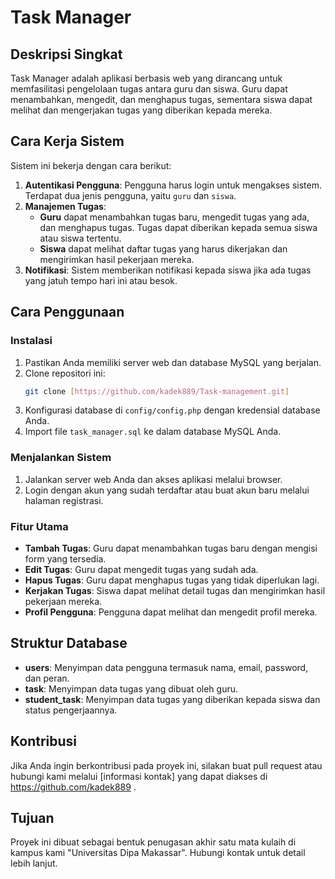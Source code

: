 # Task Manager

## Deskripsi Singkat
Task Manager adalah aplikasi berbasis web yang dirancang untuk memfasilitasi pengelolaan tugas antara guru dan siswa. Guru dapat menambahkan, mengedit, dan menghapus tugas, sementara siswa dapat melihat dan mengerjakan tugas yang diberikan kepada mereka.

## Cara Kerja Sistem
Sistem ini bekerja dengan cara berikut:
1. **Autentikasi Pengguna**: Pengguna harus login untuk mengakses sistem. Terdapat dua jenis pengguna, yaitu `guru` dan `siswa`.
2. **Manajemen Tugas**:
   - **Guru** dapat menambahkan tugas baru, mengedit tugas yang ada, dan menghapus tugas. Tugas dapat diberikan kepada semua siswa atau siswa tertentu.
   - **Siswa** dapat melihat daftar tugas yang harus dikerjakan dan mengirimkan hasil pekerjaan mereka.
3. **Notifikasi**: Sistem memberikan notifikasi kepada siswa jika ada tugas yang jatuh tempo hari ini atau besok.

## Cara Penggunaan
### Instalasi
1. Pastikan Anda memiliki server web dan database MySQL yang berjalan.
2. Clone repositori ini:
   ```bash
   git clone [https://github.com/kadek889/Task-management.git]
   ```
3. Konfigurasi database di `config/config.php` dengan kredensial database Anda.
4. Import file `task_manager.sql` ke dalam database MySQL Anda.

### Menjalankan Sistem
1. Jalankan server web Anda dan akses aplikasi melalui browser.
2. Login dengan akun yang sudah terdaftar atau buat akun baru melalui halaman registrasi.

### Fitur Utama
- **Tambah Tugas**: Guru dapat menambahkan tugas baru dengan mengisi form yang tersedia.
- **Edit Tugas**: Guru dapat mengedit tugas yang sudah ada.
- **Hapus Tugas**: Guru dapat menghapus tugas yang tidak diperlukan lagi.
- **Kerjakan Tugas**: Siswa dapat melihat detail tugas dan mengirimkan hasil pekerjaan mereka.
- **Profil Pengguna**: Pengguna dapat melihat dan mengedit profil mereka.

## Struktur Database
- **users**: Menyimpan data pengguna termasuk nama, email, password, dan peran.
- **task**: Menyimpan data tugas yang dibuat oleh guru.
- **student_task**: Menyimpan data tugas yang diberikan kepada siswa dan status pengerjaannya.

## Kontribusi
Jika Anda ingin berkontribusi pada proyek ini, silakan buat pull request atau hubungi kami melalui [informasi kontak] yang dapat diakses di https://github.com/kadek889 .

## Tujuan
Proyek ini dibuat sebagai bentuk penugasan akhir satu mata kulaih di kampus kami "Universitas Dipa Makassar". Hubungi kontak untuk detail lebih lanjut.

